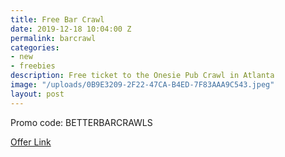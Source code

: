 ```yaml
---
title: Free Bar Crawl
date: 2019-12-18 10:04:00 Z
permalink: barcrawl
categories:
- new
- freebies
description: Free ticket to the Onesie Pub Crawl in Atlanta
image: "/uploads/0B9E3209-2F22-47CA-B4ED-7F83AAA9C543.jpeg"
layout: post
---
```


Promo code: BETTERBARCRAWLS

[Offer Link](https://www.eventbrite.com/e/onesie-pub-crawl-atlanta-tickets-83286202273)